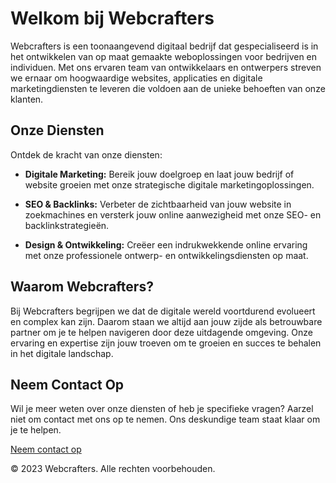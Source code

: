 # Welkom bij Webcrafters

Webcrafters is een toonaangevend digitaal bedrijf dat gespecialiseerd is in het ontwikkelen van op maat gemaakte weboplossingen voor bedrijven en individuen. Met ons ervaren team van ontwikkelaars en ontwerpers streven we ernaar om hoogwaardige websites, applicaties en digitale marketingdiensten te leveren die voldoen aan de unieke behoeften van onze klanten.

## Onze Diensten

Ontdek de kracht van onze diensten:

- **Digitale Marketing:** Bereik jouw doelgroep en laat jouw bedrijf of website groeien met onze strategische digitale marketingoplossingen.

- **SEO & Backlinks:** Verbeter de zichtbaarheid van jouw website in zoekmachines en versterk jouw online aanwezigheid met onze SEO- en backlinkstrategieën.

- **Design & Ontwikkeling:** Creëer een indrukwekkende online ervaring met onze professionele ontwerp- en ontwikkelingsdiensten op maat.

## Waarom Webcrafters?

Bij Webcrafters begrijpen we dat de digitale wereld voortdurend evolueert en complex kan zijn. Daarom staan we altijd aan jouw zijde als betrouwbare partner om je te helpen navigeren door deze uitdagende omgeving. Onze ervaring en expertise zijn jouw troeven om te groeien en succes te behalen in het digitale landschap.

## Neem Contact Op

Wil je meer weten over onze diensten of heb je specifieke vragen? Aarzel niet om contact met ons op te nemen. Ons deskundige team staat klaar om je te helpen.

[Neem contact op](/resources/views/contact)

© 2023 Webcrafters. Alle rechten voorbehouden.
